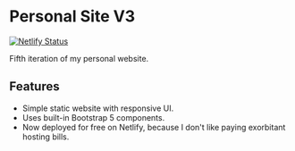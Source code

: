 # Personal Site V3

[![Netlify Status](https://api.netlify.com/api/v1/badges/338d0761-7330-4d35-9e39-7f824b8170d5/deploy-status)](https://app.netlify.com/sites/kidus-ca/deploys)

Fifth iteration of my personal website.

## Features

- Simple static website with responsive UI.
- Uses built-in Bootstrap 5 components.
- Now deployed for free on Netlify, because I don't like paying exorbitant hosting bills.

